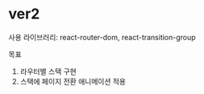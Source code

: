 # ver2

사용 라이브러리: react-router-dom, react-transition-group

목표

1. 라우터별 스택 구현
2. 스택에 페이지 전환 애니메이션 적용